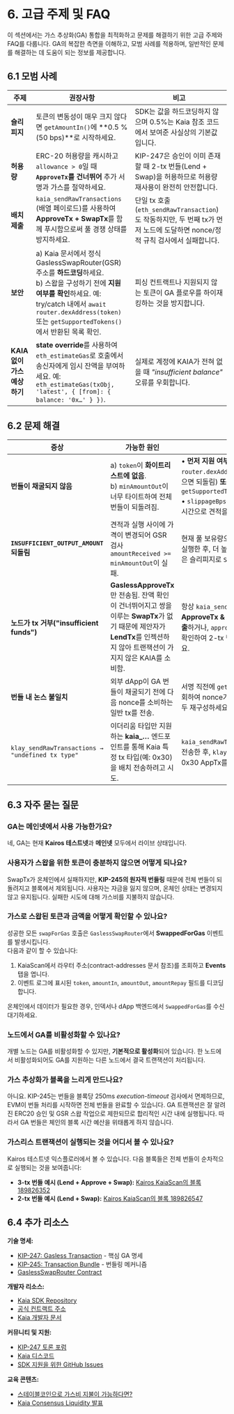 # 6. 고급 주제 및 FAQ

이 섹션에서는 가스 추상화(GA) 통합을 최적화하고 문제를 해결하기 위한 고급 주제와 FAQ를 다룹니다.  GA의 복잡한 측면을 이해하고, 모범 사례를 적용하며, 일반적인 문제를 해결하는 데 도움이 되는 정보를 제공합니다.

## 6.1 모범 사례

| 주제                  | 권장사항                                                                                                                                                                                                                                                                      | 비고                                                                                                                         |
| ------------------- | ------------------------------------------------------------------------------------------------------------------------------------------------------------------------------------------------------------------------------------------------------------------------- | -------------------------------------------------------------------------------------------------------------------------- |
| **슬리피지**            | 토큰의 변동성이 매우 크지 않다면 `getAmountIn()`에 \*\*0.5 % (50 bps)\*\*로 시작하세요.                                                                                                                                                     | SDK는 값을 하드코딩하지 않으며 0.5%는 Kaia 참조 코드에서 보여준 사실상의 기본값입니다.                                     |
| **허용량**             | ERC-20 허용량을 캐시하고 `allowance > 0`일 때 **`ApproveTx`를 건너뛰어** 추가 서명과 가스를 절약하세요.                                                                                                                                                                               | KIP-247은 승인이 이미 존재할 때 2-tx 번들(Lend + Swap)을 허용하므로 허용량 재사용이 완전히 안전합니다.                   |
| **배치 제출**           | `kaia_sendRawTransactions` (배열 페이로드)를 사용하여 **ApproveTx + SwapTx**를 함께 푸시함으로써 풀 경쟁 상태를 방지하세요.                                                                                                                                           | 단일 tx 호출(`eth_sendRawTransaction`)도 작동하지만, 두 번째 tx가 먼저 노드에 도달하면 nonce/정적 규칙 검사에서 실패합니다. |
| **보안**              | a) Kaia 문서에서 정식 GaslessSwapRouter(GSR) 주소를 **하드코딩**하세요. <br/>b) 스왑을 구성하기 전에 **지원 여부를 확인**하세요. 예: try/catch 내에서 `await router.dexAddress(token)` 또는 `getSupportedTokens()`에서 반환된 목록 확인. | 피싱 컨트랙트나 지원되지 않는 토큰이 GA 플로우를 하이재킹하는 것을 방지합니다.                                                              |
| **KAIA 없이 가스 예상하기** | **state override**를 사용하여 `eth_estimateGas`로 호출에서 송신자에게 임시 잔액을 부여하세요. 예: `eth_estimateGas(txObj, 'latest', { [from]: { balance: '0x…' } })`.                                                                               | 실제로 계정에 KAIA가 전혀 없을 때 _"insufficient balance"_ 오류를 우회합니다.                                                  |

## 6.2 문제 해결

| 증상                                                     | 가능한 원인                                                                                                                                               | 권장 해결책                                                                                                                                                                                                                                                     |
| ------------------------------------------------------ | ---------------------------------------------------------------------------------------------------------------------------------------------------- | ---------------------------------------------------------------------------------------------------------------------------------------------------------------------------------------------------------------------------------------------------------- |
| **번들이 채굴되지 않음**                                        | a) `token`이 **화이트리스트에 없음**. <br/>b) `minAmountOut`이 너무 타이트하여 전체 번들이 되돌려짐.                                            | • **먼저 지원 여부 확인**: **서명하기 전에** `await router.dexAddress(token)` (지원되지 않으면 되돌림) **또는** `getSupportedTokens().includes(token)`.<br/>• `slippageBps`를 늘리거나 `amountIn`을 실시간으로 견적을 다시 산정하세요. |
| **`INSUFFICIENT_OUTPUT_AMOUNT` 되돌림**                   | 견적과 실행 사이에 가격이 변경되어 GSR 검사 `amountReceived >= minAmountOut`이 실패.                                                                     | 현재 풀 보유량으로 `getAmountIn()`을 다시 실행한 후, 더 높은 `minAmountOut` 또는 더 넓은 슬리피지로 `SwapTx`를 재구성하세요.                                                                                                                                                  |
| **노드가 tx 거부("insufficient funds")** | **GaslessApproveTx**만 전송됨. 잔액 확인이 건너뛰어지고 쌍을 이루는 **SwapTx**가 없기 때문에 제안자가 **LendTx**를 인젝션하지 않아 트랜잭션이 가지지 않은 KAIA를 소비함. | 항상 `kaia_sendRawTransactions`를 통해 **ApproveTx & SwapTx를 같은 배치에서 제출**하거나, `approveRequired == false`인지 확인하여 2-tx 번들을 보낼 수 있도록 하세요.                                                                                      |
| **번들 내 논스 불일치**                                        | 외부 dApp이 GA 번들이 채굴되기 전에 다음 nonce를 소비하는 일반 tx를 전송.                                                                                    | 서명 직전에 `getTransactionCount()`를 조회하여 nonce가 이동했다면 두 tx 객체를 모두 재구성하세요.                                                                                                                                                                      |
| `klay_sendRawTransactions → "undefined tx type"`       | 이더리움 타입만 지원하는 **kaia_…** 엔드포인트를 통해 Kaia 특정 tx 타입(예: 0x30)을 배치 전송하려고 시도.      | `kaia_sendRawTransactions`로 GA 번들을 전송한 후, `klay_sendRawTransaction`으로 0x30 AppTx를 브로드캐스트하세요.                                                                                                                                               |

## 6.3 자주 묻는 질문

### GA는 메인넷에서 사용 가능한가요?

네, GA는 현재 **Kairos 테스트넷**과 **메인넷** 모두에서 라이브 상태입니다.

### 사용자가 스왑을 위한 토큰이 충분하지 않으면 어떻게 되나요?

SwapTx가 온체인에서 실패하지만, **KIP-245의 원자적 번들링** 때문에 전체 번들이 되돌려지고 블록에서 제외됩니다. 사용자는 자금을 잃지 않으며, 온체인 상태는 변경되지 않고 유지됩니다. 실패한 시도에 대해 가스비를 지불하지 않습니다.

### 가스로 스왑된 토큰과 금액을 어떻게 확인할 수 있나요?

성공한 모든 `swapForGas` 호출은 `GaslessSwapRouter`에서 **SwappedForGas** 이벤트를 발생시킵니다.\
다음과 같이 할 수 있습니다:

1. KaiaScan에서 라우터 주소(contract-addresses 문서 참조)를 조회하고 **Events** 탭을 엽니다.
2. 이벤트 로그에 표시된 `token`, `amountIn`, `amountOut`, `amountRepay` 필드를 디코딩합니다.

온체인에서 데이터가 필요한 경우, 인덱서나 dApp 백엔드에서 `SwappedForGas`를 수신 대기하세요.

### 노드에서 GA를 비활성화할 수 있나요?

개별 노드는 GA를 비활성화할 수 있지만, **기본적으로 활성화**되어 있습니다. 한 노드에서 비활성화되어도 GA를 지원하는 다른 노드에서 결국 트랜잭션이 처리됩니다.

### 가스 추상화가 블록을 느리게 만드나요?

아니요. KIP-245는 번들을 블록당 250ms _execution-timeout_ 검사에서 면제하므로, EVM이 번들 처리를 시작하면 전체 번들을 완료할 수 있습니다. GA 트랜잭션은 잘 알려진 ERC20 승인 및 GSR 스왑 작업으로 제한되므로 합리적인 시간 내에 실행됩니다. 따라서 GA 번들은 체인의 블록 시간 예산을 위태롭게 하지 않습니다.

### 가스리스 트랜잭션이 실행되는 것을 어디서 볼 수 있나요?

Kairos 테스트넷 익스플로러에서 볼 수 있습니다. 다음 블록들은 전체 번들이 순차적으로 실행되는 것을 보여줍니다:

- **3-tx 번들 예시 (Lend + Approve + Swap):** [Kairos KaiaScan의 블록 189826352](https://kairos.kaiascan.io/block/189826352?tabId=blockTransactions&page=1)
- **2-tx 번들 예시 (Lend + Swap):** [Kairos KaiaScan의 블록 189826547](https://kairos.kaiascan.io/block/189826547?tabId=blockTransactions)

## 6.4 추가 리소스

**기술 명세:**

- [KIP-247: Gasless Transaction](https://kips.kaia.io/KIPs/kip-247) - 핵심 GA 명세
- [KIP-245: Transaction Bundle](https://kips.kaia.io/KIPs/kip-245) - 번들링 메커니즘
- [GaslessSwapRouter Contract](https://github.com/kaiachain/kaia/blob/v2.0.3/contracts/contracts/system_contracts/kip247/GaslessSwapRouter.sol)

**개발자 리소스:**

- [Kaia SDK Repository](https://github.com/kaiachain/kaia-sdk)
- [공식 컨트랙트 주소](https://docs.kaia.io/references/contract-addresses/)
- [Kaia 개발자 문서](https://docs.kaia.io/)

**커뮤니티 및 지원:**

- [KIP-247 토론 포럼](https://devforum.kaia.io/t/discussion-on-kip-247/8089)
- [Kaia 디스코드](https://discord.gg/kaiachain)
- [SDK 지원을 위한 GitHub Issues](https://github.com/kaiachain/kaia-sdk/issues)

**교육 콘텐츠:**

- [스테이블코인으로 가스비 지불이 가능하다면?](https://medium.com/kaiachain/pay-for-gas-fees-with-any-token-a-deep-dive-into-kaias-trustless-gas-abstraction-d670355a096b)
- [Kaia Consensus Liquidity 발표](https://medium.com/kaiachain/%EB%B8%94%EB%A1%9D%EC%B2%B4%EC%9D%B8-%EC%9C%A0%EB%8F%99%EC%84%B1-%EA%B3%B5%EA%B8%89%EC%9D%98-%EC%83%88%EB%A1%9C%EC%9A%B4-%ED%8C%A8%EB%9F%AC%EB%8B%A4%EC%9E%84%EC%9D%84-%EC%A0%9C%EC%8B%9C%ED%95%A9%EB%8B%88%EB%8B%A4-kaia-consensus-liquidity-ff6ed20a155f)